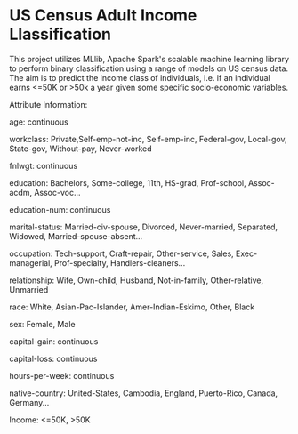 # US Census Adult Income Llassification

This project utilizes MLlib, Apache Spark's scalable machine learning library to perform binary classification using a range of models on US census data. The aim is to predict the income class of individuals, i.e. if an individual earns <=50K or >50k a year given some specific socio-economic variables.

Attribute Information:

age: continuous

workclass: Private,Self-emp-not-inc, Self-emp-inc, Federal-gov, Local-gov, State-gov, Without-pay, Never-worked

fnlwgt: continuous

education: Bachelors, Some-college, 11th, HS-grad, Prof-school, Assoc-acdm, Assoc-voc...

education-num: continuous

marital-status: Married-civ-spouse, Divorced, Never-married, Separated, Widowed, Married-spouse-absent...

occupation: Tech-support, Craft-repair, Other-service, Sales, Exec-managerial, Prof-specialty, Handlers-cleaners...

relationship: Wife, Own-child, Husband, Not-in-family, Other-relative, Unmarried

race: White, Asian-Pac-Islander, Amer-Indian-Eskimo, Other, Black

sex: Female, Male

capital-gain: continuous

capital-loss: continuous

hours-per-week: continuous

native-country: United-States, Cambodia, England, Puerto-Rico, Canada, Germany...

Income: <=50K, >50K
